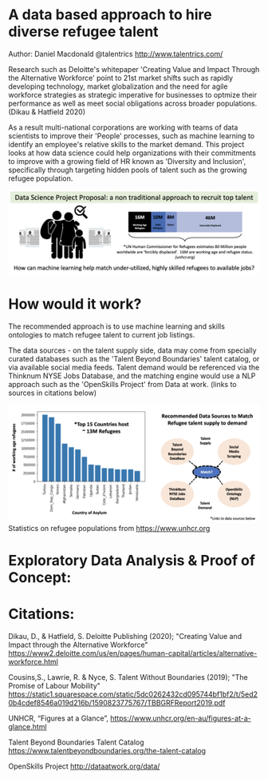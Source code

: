 # A data based approach to hire diverse refugee talent  
Author: Daniel Macdonald @talentrics http://www.talentrics.com/

Research such as Deloitte's whitepaper 'Creating Value and Impact Through the Alternative Workforce' point to 21st market shifts such as rapidly developing technology, market globalization and the need for agile workforce strategies as strategic imperative for businesses to optmize their performance as well as meet social obligations across broader populations. (Dikau & Hatfield 2020)  

As a result multi-national corporations are working with teams of data scientists to improve their 'People' processes, such as machine learning to identify an employee's relative skills to the market demand.  This project looks at how data science could help organizations with their commitments to improve with a growing field of HR known as 'Diversity and Inclusion', specifically through targeting hidden pools of talent such as the growing refugee population.

![](images/Project_overview.png)

# How would it work?

The recommended approach is to use machine learning and skills ontologies to match refugee talent to current job listings.

The data sources - on the talent supply side, data may come from specially curated databases such as the 'Talent Beyond Boundaries' talent catalog, or via available social media feeds.  Talent demand would be referenced via the Thinknum NYSE Jobs Database, and the matching engine would use a NLP approach such as the 'OpenSkills Project' from Data at work. (links to sources in citations below)

![](images/Method_scope.png)
Statistics on refugee populations from https://www.unhcr.org


# Exploratory Data Analysis & Proof of Concept:



# Citations: 

Dikau, D., & Hatfield, S. Deloitte Publishing (2020); "Creating Value and Impact through the Alternative Workforce"
https://www2.deloitte.com/us/en/pages/human-capital/articles/alternative-workforce.html

Cousins,S., Lawrie, R. & Nyce, S. Talent Without Boundaries (2019); "The Promise of Labour Mobility"
https://static1.squarespace.com/static/5dc0262432cd095744bf1bf2/t/5ed20b4cdef8546a019d216b/1590823775767/TBBGRFReport2019.pdf

UNHCR, “Figures at a Glance”, https://www.unhcr.org/en-au/figures-at-a-glance.html

Talent Beyond Boundaries Talent Catalog
https://www.talentbeyondboundaries.org/the-talent-catalog

OpenSkills Project
http://dataatwork.org/data/
